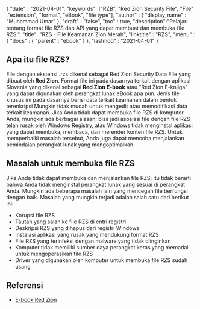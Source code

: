 {
  "date" : "2021-04-01",
  "keywords" :["RZB", "Red Zion Security File", "File" ,"extension", "format", "eBook", "file type"],
  "author" : {
    "display_name" : "Muhammad Umar"
},
  "draft" : "false",
  "toc" : true,
  "description":"Pelajari tentang format file RZS dan API yang dapat membuat dan membuka file RZS.",
  "title" :"RZS - File Keamanan Zion Merah",
  "linktitle" : "RZS",
  "menu" : {
    "docs" : {
      "parent" : "ebook"
}
},
  "lastmod" : "2021-04-01"
}

## Apa itu file RZS?

File dengan ekstensi .rzs dikenal sebagai Red Zion Security Data File yang dibuat oleh **Red Zion**. Format file ini pada dasarnya terkait dengan aplikasi Slovenia yang dikenal sebagai **Red Zion E-book** atau "Red Zion E-knjiga" yang dapat digunakan oleh perangkat lunak eBook apa pun. Jenis file khusus ini pada dasarnya berisi data terkait keamanan dalam bentuk terenkripsi Mungkin tidak mudah untuk mengedit atau memodifikasi data terkait keamanan. Jika Anda tidak dapat membuka file RZS di komputer Anda, mungkin ada berbagai alasan; bisa jadi asosiasi file dengan file RZS telah rusak oleh Windows Registry, atau Windows tidak menginstal aplikasi yang dapat membuka, membaca, dan merender konten file RZS. Untuk memperbaiki masalah tersebut, Anda juga dapat mencoba menjalankan pemindaian perangkat lunak yang mengoptimalkan.

## Masalah untuk membuka file RZS

Jika Anda tidak dapat membuka dan menjalankan file RZS; itu tidak berarti bahwa Anda tidak menginstal perangkat lunak yang sesuai di perangkat Anda. Mungkin ada beberapa masalah lain yang mencegah file berfungsi dengan baik. Masalah yang mungkin terjadi adalah salah satu dari berikut ini:

- Korupsi file RZS
- Tautan yang salah ke file RZS di entri registri
- Deskripsi RZS yang dihapus dari registri Windows
- Instalasi aplikasi yang rusak yang mendukung format RZS
- File RZS yang terinfeksi dengan malware yang tidak diinginkan
- Komputer tidak memiliki sumber daya perangkat keras yang memadai untuk mengoperasikan file RZS
- Driver yang digunakan oleh komputer untuk membuka file RZS sudah usang

## Referensi

* [E-book Red Zion ](https://submitfile.com/download/red-zion-e-book)



